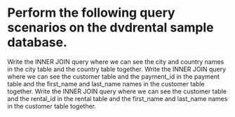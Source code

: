 # Perform the following query scenarios on the dvdrental sample database.

Write the INNER JOIN query where we can see the city and country names in the city table and the country table together.
Write the INNER JOIN query where we can see the customer table and the payment_id in the payment table and the first_name and last_name names in the customer table together.
Write the INNER JOIN query where we can see the customer table and the rental_id in the rental table and the first_name and last_name names in the customer table together.